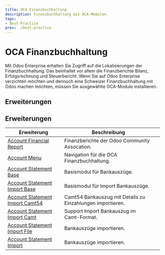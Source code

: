 ```yaml
---
title: OCA Finanzbuchhaltung
description: Finanzbuchhaltung mit OCA-Modulen.
tags:
- Best-Practice
prev: ./best-practice
---
```


# OCA Finanzbuchhaltung

Mit Odoo Enterprise erhalten Sie Zugriff auf die Lokalisierungen der Finanzbuchhaltung. Das beinhaltet vor allem die Finanzberichte Bilanz, Erfolgsrechnung und Steuerbericht. Wenn Sie auf Odoo Enterprise verzichten möchten und dennoch eine Schweizer Finanzbuchhaltung mit Odoo machen möchten, müssen Sie ausgewählte OCA-Module installieren.

## Erweiterungen

## Erweiterungen

| Erweiterung                                                                 | Beschreibung                                               |     |
| --------------------------------------------------------------------------- | ---------------------------------------------------------- | --- |
| [Account Financial Report](Account%20Financial%20Report.md)                 | Finanzberichte der Odoo Community Assocation.              |     |
| [Account Menu](Account%20Menu.md)                                           | Navigation für die OCA Finanzbuchhaltung.                  |     |
| [Account Statement Base](Account%20Statement%20Base.md)                     | Basismodul für Bankauszüge.                                |     |
| [Account Statement Import Base](Account%20Statement%20Import%20Base.md)     | Basismodul für Import Bankauszüge.                         |     |
| [Account Statement Import Camt54](Account%20Statement%20Import%20Camt54.md) | Camt54 Bankauszug mit Details zu Einzahlungen importieren. |     |
| [Account Statement Import Camt](Account%20Statement%20Import%20Camt.md)     | Support Import Bankauszug im Camt-Format.                  |     |
| [Account Statement Import File](Account%20Statement%20Import%20File.md)     | Bankauszüge importieren.                                   |     |
| [Account Statement Import](Account%20Statement%20Import.md)                 | Bankauszüge importieren.                                   |     |